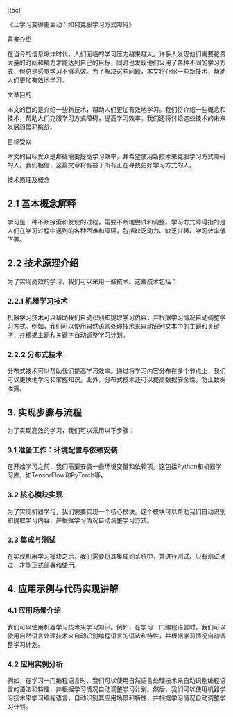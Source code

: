 
[toc]                    
                
                
《让学习变得更主动：如何克服学习方式障碍》

背景介绍

在当今的信息爆炸时代，人们面临的学习压力越来越大。许多人发现他们需要花费大量的时间和精力才能达到自己的目标，同时也发现他们采用了各种不同的学习方式，但总是感觉学习不够高效。为了解决这些问题，本文将介绍一些新技术，帮助人们更加有效地学习。

文章目的

本文的目的是介绍一些新技术，帮助人们更加有效地学习。我们将介绍一些概念和技术，帮助人们克服学习方式障碍，提高学习效率。我们还将讨论这些技术的未来发展趋势和挑战。

目标受众

本文的目标受众是那些需要提高学习效率，并希望使用新技术来克服学习方式障碍的人。我们相信，这篇文章将有益于所有正在寻找更好学习方式的人。

技术原理及概念

## 2.1 基本概念解释

学习是一种不断探索和发现的过程，需要不断地尝试和调整。学习方式障碍指的是人们在学习过程中遇到的各种困难和障碍，包括缺乏动力、缺乏兴趣、学习效率低下等。

## 2.2 技术原理介绍

为了实现高效的学习，我们可以采用一些技术。这些技术包括：

### 2.2.1 机器学习技术

机器学习技术可以帮助我们自动识别和提取学习内容，并根据学习情况自动调整学习方式。例如，我们可以使用自然语言处理技术来自动识别文本中的主题和关键字，并根据主题和关键字自动调整学习计划。

### 2.2.2 分布式技术

分布式技术可以帮助我们提高学习效率。通过将学习内容分布在多个节点上，我们可以更快地学习和掌握知识。此外，分布式技术还可以提高数据安全性，防止数据泄露。

## 3. 实现步骤与流程

为了实现高效的学习，我们可以采用以下步骤：

### 3.1 准备工作：环境配置与依赖安装

在开始学习之前，我们需要安装一些环境变量和依赖项。这包括Python和机器学习库，如TensorFlow和PyTorch等。

### 3.2 核心模块实现

为了实现机器学习，我们需要实现一个核心模块。这个模块可以帮助我们自动识别和提取学习内容，并根据学习情况自动调整学习方式。

### 3.3 集成与测试

在实现机器学习模块之后，我们需要将其集成到系统中，并进行测试。只有测试通过，才能正式部署和使用。

## 4. 应用示例与代码实现讲解

### 4.1 应用场景介绍

我们可以使用机器学习技术来学习知识。例如，在学习一门编程语言时，我们可以使用自然语言处理技术来自动识别编程语言的语法和特性，并根据学习情况自动调整学习计划。

### 4.2 应用实例分析

例如，在学习一门编程语言时，我们可以使用自然语言处理技术来自动识别编程语言的语法和特性，并根据学习情况自动调整学习计划。然后，我们可以使用机器学习技术来学习编程语言，自动识别其应用场景和特性，并根据学习情况自动调整学习计划。

